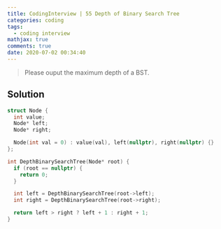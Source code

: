 ```yaml
---
title: CodingInterview | 55 Depth of Binary Search Tree
categories: coding
tags:
  - coding interview
mathjax: true
comments: true
date: 2020-07-02 00:34:40
---
```


> Please ouput the maximum depth of a BST.

<!-- more -->

## Solution
```C++
struct Node {
  int value;
  Node* left;
  Node* right;

  Node(int val = 0) : value(val), left(nullptr), right(nullptr) {}
};

int DepthBinarySearchTree(Node* root) {
  if (root == nullptr) {
    return 0;
  }

  int left = DepthBinarySearchTree(root->left);
  int right = DepthBinarySearchTree(root->right);

  return left > right ? left + 1 : right + 1;
}
```
